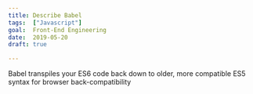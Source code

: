 ```yaml
---
title: Describe Babel
tags:  ["Javascript"]
goal:  Front-End Engineering
date:  2019-05-20
draft: true

---
```

Babel transpiles your ES6 code back down to older, more compatible ES5 syntax for browser back-compatibility
